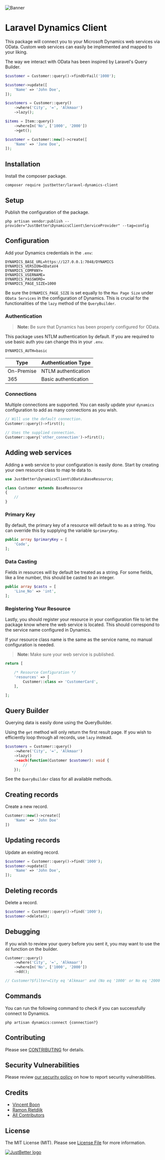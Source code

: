 <img src="art/banner.svg" alt="Banner">

# Laravel Dynamics Client

This package will connect you to your Microsoft Dynamics web services via OData. Custom web services can easily be
implemented and mapped to your liking.

The way we interact with OData has been inspired by Laravel's Query Builder.

```php
$customer = Customer::query()->findOrFail('1000');

$customer->update([
    'Name' => 'John Doe',
]);

$customers = Customer::query()
    ->where('City', '=', 'Alkmaar')
    ->lazy();

$items = Item::query()
    ->whereIn('No', ['1000', '2000'])
    ->get();

$customer = Customer::new()->create([
    'Name' => 'Jane Doe',
]);
```

## Installation

Install the composer package.

```shell
composer require justbetter/laravel-dynamics-client
```

## Setup

Publish the configuration of the package.

```shell
php artisan vendor:publish --provider="JustBetter\DynamicsClient\ServiceProvider" --tag=config
```

## Configuration

Add your Dynamics credentials in the `.env`:

```
DYNAMICS_BASE_URL=https://127.0.0.1:7048/DYNAMICS
DYNAMICS_VERSION=ODataV4
DYNAMICS_COMPANY=
DYNAMICS_USERNAME=
DYNAMICS_PASSWORD=
DYNAMICS_PAGE_SIZE=1000
```

Be sure the `DYNAMICS_PAGE_SIZE` is set equally to the `Max Page Size` under `OData Services` in the configuration of
Dynamics. This is crucial for the functionalities of the `lazy` method of the `QueryBuilder`.

### Authentication

> **Note:** Be sure that Dynamics has been properly configured for OData.

This package uses NTLM authentication by default. If you are required to use basic auth you can change this in
your `.env`.

```
DYNAMICS_AUTH=basic
```

| Type       | Authentication Type  |
|------------|----------------------|
| On-Premise | NTLM authentication  |
| 365        | Basic authentication |

### Connections

Multiple connections are supported. You can easily update your `dynamics` configuration to add as many connections as
you wish.

```php
// Will use the default connection.
Customer::query()->first();

// Uses the supplied connection.
Customer::query('other_connection')->first();
```

## Adding web services

Adding a web service to your configuration is easily done. Start by creating your own resource class to map te data to.

```php
use JustBetter\DynamicsClient\OData\BaseResource;

class Customer extends BaseResource
{
    //
}
```

### Primary Key

By default, the primary key of a resource will default to `No` as a string. You can override this by supplying the
variable `$primaryKey`.

```php
public array $primaryKey = [
    'Code',
];
```

### Data Casting

Fields in resources will by default be treated as a string. For some fields, like a line number, this should be casted
to an integer.

```php
public array $casts = [
    'Line_No' => 'int',
];
```

### Registering Your Resource

Lastly, you should register your resource in your configuration file to let the package know where the web service is
located. This should correspond to the service name configured in Dynamics.

If your resource class name is the same as the service name, no manual configuration is needed.

> **Note:** Make sure your web service is published.

```php
return [

    /* Resource Configuration */
    'resources' => [
        Customer::class => 'CustomerCard',
    ],

];
```

## Query Builder

Querying data is easily done using the QueryBuilder.

Using the `get` method will only return the first result page. If you wish to efficiently loop through all records,
use `lazy` instead.

```php
$customers = Customer::query()
    ->where('City', '=', 'Alkmaar')
    ->lazy()
    ->each(function(Customer $customer): void {
        //
    });
```

See the `QueryBuilder` class for all available methods.

## Creating records

Create a new record.

```php
Customer::new()->create([
    'Name' => 'John Doe'
])
```

## Updating records

Update an existing record.

```php
$customer = Customer::query()->find('1000');
$customer->update([
    'Name' => 'John Doe',
]);
```

## Deleting records

Delete a record.

```php
$customer = Customer::query()->find('1000');
$customer->delete();
```

## Debugging

If you wish to review your query before you sent it, you may want to use the `dd` function on the builder.

```php
Customer::query()
    ->where('City', '=', 'Alkmaar')
    ->whereIn('No', ['1000', '2000'])
    ->dd();

// Customer?$filter=City eq 'Alkmaar' and (No eq '1000' or No eq '2000')
```

## Commands

You can run the following command to check if you can successfully connect to Dynamics.

```shell
php artisan dynamics:connect {connection?}
```

## Contributing

Please see [CONTRIBUTING](.github/CONTRIBUTING.md) for details.

## Security Vulnerabilities

Please review [our security policy](../../security/policy) on how to report security vulnerabilities.

## Credits

- [Vincent Boon](https://github.com/VincentBean)
- [Ramon Rietdijk](https://github.com/ramonrietdijk)
- [All Contributors](../../contributors)

## License

The MIT License (MIT). Please see [License File](LICENSE.md) for more information.

<a href="https://justbetter.nl" title="JustBetter">
    <img src="art/footer.svg" alt="JustBetter logo">
</a>
